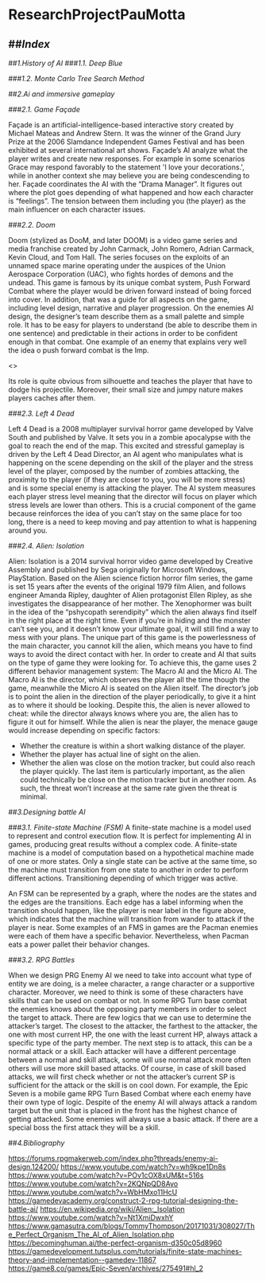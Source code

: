 # ResearchProjectPauMotta

##_Index_
-
##_1.History of AI_
###_1.1. Deep Blue_

###_1.2. Monte Carlo Tree Search Method_


##_2.Ai and immersive gameplay_

###_2.1. Game Façade_

Façade is an artificial-intelligence-based interactive story created by Michael Mateas and Andrew Stern. It was the winner of the Grand Jury Prize at the 2006 Slamdance Independent Games Festival and has been exhibited at several international art shows. 
Façade’s AI analyze what the player writes and create new responses. For example in some scenarios Grace may respond favorably to the statement 'I love your decorations.', while in another context she may believe you are being condescending to her. 
Façade coordinates the AI with the “Drama Manager”. It figures out where the plot goes depending of what happened and how each character is “feelings”. The tension between them including you (the player) as the main influencer on each character issues.


###_2.2. Doom_

Doom (stylized as DooM, and later DOOM) is a video game series and media franchise created by John Carmack, John Romero, Adrian Carmack, Kevin Cloud, and Tom Hall. The series focuses on the exploits of an unnamed space marine operating under the auspices of the Union Aerospace Corporation (UAC), who fights hordes of demons and the undead.
This game is famous by its unique combat system, Push Forward Combat where the player would be driven forward instead of boing forced into cover. In addition, that was a guide for all aspects on the game, including level design, narrative and player progression. 
On the enemies AI design, the designer’s team describe them as a small palette and simple role. It has to be easy for players to understand (be able to describe them in one sentence) and predictable in their actions in order to be confident enough in that combat.
One example of an enemy that explains very well the idea o push forward combat is the Imp.

<<Imp>>

Its role is quite obvious from silhouette and teaches the player that have to dodge his projectile. Moreover, their small size and jumpy nature makes players caches after them.

###_2.3. Left 4 Dead_

Left 4 Dead is a 2008 multiplayer survival horror game developed by Valve South and published by Valve. It sets you in a zombie apocalypse with the goal to reach the end of the map.
This excited and stressful gameplay is driven by the Left 4 Dead Director, an AI agent who manipulates what is happening on the scene depending on the skill of the player and the stress level of the player, composed by the number of zombies attacking, the proximity to the player (if they are closer to you, you will be more stress) and is some special enemy is attacking the player. The AI system measures each player stress level meaning that the director will focus on player which stress levels are lower than others.
This is a crucial component of the game because reinforces the idea of you can’t stay on the same place for too long, there is a need to keep moving and pay attention to what is happening around you.

###_2.4. Alien: Isolation_

Alien: Isolation is a 2014 survival horror video game developed by Creative Assembly and published by Sega originally for Microsoft Windows, PlayStation. Based on the Alien science fiction horror film series, the game is set 15 years after the events of the original 1979 film Alien, and follows engineer Amanda Ripley, daughter of Alien protagonist Ellen Ripley, as she investigates the disappearance of her mother.
The Xenophormer was built in the idea of the “pshycopath serendipity” which the alien always find itself in the right place at the right time. Even if you’re in hiding and the monster can’t see you, and it doesn’t know your ultimate goal, it will still find a way to mess with your plans. 
The unique part of this game is the powerlessness of the main character, you cannot kill the alien, which means you have to find ways to avoid the direct contact with her.
In order to create and AI that suits on the type of game they were looking for. To achieve this, the game uses 2 different behavior management system: The Macro AI and the Micro AI. The Macro AI is the director, which observes the player all the time though the game, meanwhile the Micro AI is seated on the Alien itself. The director’s job is to point the alien in the direction of the player periodically, to give it a hint as to where it should be looking. Despite this, the alien is never allowed to cheat: while the director always knows where you are, the alien has to figure it out for himself. 
While the alien is near the player, the menace gauge would increase depending on specific factors:
-	Whether the creature is within a short walking distance of the player.
-	Whether the player has actual line of sight on the alien.
-	Whether the alien was close on the motion tracker, but could also reach the player quickly.
The last item is particularly important, as the alien could technically be close on the motion tracker but in another room. As such, the threat won’t increase at the same rate given the threat is minimal.


##_3.Designing battle AI_

###_3.1. Finite-state Machine (FSM)_
A finite-state machine is a model used to represent and control execution flow. It is perfect for implementing AI in games, producing great results without a complex code.
A finite-state machine is a model of computation based on a hypothetical machine made of one or more states. Only a single state can be active at the same time, so the machine must transition from one state to another in order to perform different actions. Transitioning depending of which trigger was active.
 
An FSM can be represented by a graph, where the nodes are the states and the edges are the transitions. Each edge has a label informing when the transition should happen, like the player is near label in the figure above, which indicates that the machine will transition from wander to attack if the player is near.
Some examples of an FMS in games are the Pacman enemies were each of them have a specific behavior. Nevertheless, when Pacman eats a power pallet their behavior changes. 

###_3.2. RPG Battles_

When we design PRG Enemy AI we need to take into account what type of entity we are doing, is a melee character, a range character or a supportive character. Moreover, we need to think is some of these characters have skills that can be used on combat or not. 
In some RPG Turn base combat the enemies knows about the opposing party members in order to select the target to attack. There are few logics that we can use to determine the attacker’s target. The closest to the attacker, the farthest to the attacker, the one with most current HP, the one with the least current HP, always attack a specific type of the party member.
The next step is to attack, this can be a normal attack or a skill. Each attacker will have a different percentage between a normal and skill attack, some will use normal attack more often others will use more skill based attacks. Of course, in case of skill based attacks, we will first check whether or not the attacker’s current SP is sufficient for the attack or the skill is on cool down.
For example, the Epic Seven is a mobile game RPG Turn Based Combat where each enemy have their own type of logic. Despite of the enemy AI will always attack a random target but the unit that is placed in the front has the highest chance of getting attacked. Some enemies will always use a basic attack. If there are a special boss the first attack they will be a skill.


##_4.Bibliography_

https://forums.rpgmakerweb.com/index.php?threads/enemy-ai-design.124200/
https://www.youtube.com/watch?v=wh9kpe1Dn8s
https://www.youtube.com/watch?v=POv1cOX8xUM&t=516s
https://www.youtube.com/watch?v=2KQNpQD8Ayo
https://www.youtube.com/watch?v=WbHMxo11HcU
https://gamedevacademy.org/construct-2-rpg-tutorial-designing-the-battle-ai/
https://en.wikipedia.org/wiki/Alien:_Isolation
https://www.youtube.com/watch?v=Nt1XmiDwxhY
https://www.gamasutra.com/blogs/TommyThompson/20171031/308027/The_Perfect_Organism_The_AI_of_Alien_Isolation.php
https://becominghuman.ai/the-perfect-organism-d350c05d8960
https://gamedevelopment.tutsplus.com/tutorials/finite-state-machines-theory-and-implementation--gamedev-11867
https://game8.co/games/Epic-Seven/archives/275491#hl_2
